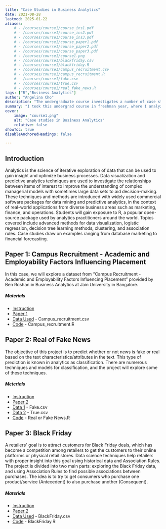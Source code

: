 ```yaml
---
title: "Case Studies in Business Analytics"
date: 2021-08-28
lastmod: 2025-01-22
aliases: 
    # - /courses/course1/course_ins1.pdf
    # - /courses/course1/course_ins2.pdf
    # - /courses/course1/course_ins3.pdf
    # - /courses/course1/course_paper1.pdf
    # - /courses/course1/course_paper2.pdf
    # - /courses/course1/course_paper3.pdf
    # - /courses/course1/course1.png
    # - /courses/course1/blackfriday.csv
    # - /courses/course1/blackfriday.R
    # - /courses/course1/campus_recruitment.csv
    # - /courses/course1/campus_recruitment.R
    # - /courses/course1/fake.csv
    # - /courses/course1/true.csv
    # - /courses/course1/real_fake_news.R
tags: ["R","Business Analytics"]
author: "Angelina Cho"
description: "The undergraduate course investigates a number of case studies in business analytics." 
summary: "I took this undergrad course in freshman year, where I analyzed a few cases in business analytics." 
cover:
    image: "course1.png"
    alt: "Case studies in Business Analytics"
    relative: false
showToc: true
disableAnchoredHeadings: false

---
```


## Introduction

Analytics is the science of iterative exploration of data that can be used to gain insight and optimize business processes. Data visualization and predictive analytics techniques are used to investigate the relationships between items of interest to improve the understanding of complex managerial models with sometimes large data sets to aid decision-making. These techniques and methods are introduced with widely used commercial software packages for data mining and predictive analytics, in the context of real-world applications from diverse business areas such as marketing, finance, and operations. Students will gain exposure to R, a popular open-source package used by analytics practitioners around the world. Topics covered include advanced methods for data visualization, logistic regression, decision tree learning methods, clustering, and association rules. Case studies draw on examples ranging from database marketing to financial forecasting.

## Paper 1: Campus Recruitment - Academic and Employability Factors Influencing Placement

In this case, we will explore a dataset from “Campus Recruitment - Academic and Employability Factors Influencing Placement” provided by Ben Roshan in Business Analytics at Jain University in Bangalore.

##### Materials

+ [Instruction](course_ins1.pdf)
+ [Paper 1](course_paper1.pdf)
+ [Data Used](campus_recruitment.csv) - Campus_recruitment.csv
+ [Code](campus_recruitment.R) - Campus_recruitment.R

## Paper 2: Real of Fake News

The objective of this project is to predict whether or not news is fake or real based on the text characteristics/attributes in the text. This type of prediction is known in analytics as classification. There are numerous techniques and models for classification, and the project will explore some of these techniques.

##### Meterials

+ [Instruction](course_ins2.pdf)
+ [Paper 2](course_paper2.pdf)
+ [Data 1](fake.csv) - Fake.csv
+ [Data 2](true.csv) - True.csv
+ [Code](real_fake_news.R) - Real or Fake News.R

## Paper 3: Black Friday

A retailers' goal is to attract customers for Black Friday deals, which has become a competition among retailers to get the customers to their online platforms or physical retail stores. Data science techniques help retailers with proper insight into this goal using historical data and Association Rules. The project is divided into two main parts: exploring the Black Friday data, and using Association Rules to find possible associations between purchases. The idea is to try to get consumers who purchase one product/service (Antecedent) to also purchase another (Consequent).

##### Materials

+ [Instruction](course_ins3.pdf)
+ [Paper 2](course_paper3.pdf)
+ [Data Used](blackfriday.csv) - BlackFriday.csv
+ [Code](blackfriday.R) - BlackFriday.R

